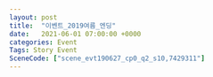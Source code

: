 ```yaml
---
layout: post
title:  "이벤트_2019여름_엔딩"
date:   2021-06-01 07:00:00 +0000
categories: Event
Tags: Story Event
SceneCode: ["scene_evt190627_cp0_q2_s10,7429311"]
---
```

